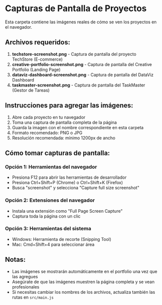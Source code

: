 # Capturas de Pantalla de Proyectos

Esta carpeta contiene las imágenes reales de cómo se ven los proyectos en el navegador.

## Archivos requeridos:

1. **techstore-screenshot.png** - Captura de pantalla del proyecto TechStore (E-commerce)
2. **creative-portfolio-screenshot.png** - Captura de pantalla del Creative Portfolio (Landing Page)
3. **dataviz-dashboard-screenshot.png** - Captura de pantalla del DataViz Dashboard
4. **taskmaster-screenshot.png** - Captura de pantalla del TaskMaster (Gestor de Tareas)

## Instrucciones para agregar las imágenes:

1. Abre cada proyecto en tu navegador
2. Toma una captura de pantalla completa de la página
3. Guarda la imagen con el nombre correspondiente en esta carpeta
4. Formato recomendado: PNG o JPG
5. Resolución recomendada: mínimo 1200px de ancho

## Cómo tomar capturas de pantalla:

### Opción 1: Herramientas del navegador
- Presiona F12 para abrir las herramientas de desarrollador
- Presiona Ctrl+Shift+P (Chrome) o Ctrl+Shift+K (Firefox)
- Busca "screenshot" y selecciona "Capture full size screenshot"

### Opción 2: Extensiones del navegador
- Instala una extensión como "Full Page Screen Capture"
- Captura toda la página con un clic

### Opción 3: Herramientas del sistema
- Windows: Herramienta de recorte (Snipping Tool)
- Mac: Cmd+Shift+4 para seleccionar área

## Notas:
- Las imágenes se mostrarán automáticamente en el portfolio una vez que las agregues
- Asegúrate de que las imágenes muestren la página completa y se vean profesionales
- Si necesitas cambiar los nombres de los archivos, actualiza también las rutas en `src/main.js`
